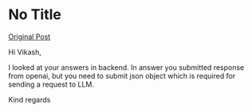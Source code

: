 # No Title

[Original Post](https://discourse.onlinedegree.iitm.ac.in/t/163247/21)

<p>Hi Vikash,</p>
<p>I looked at your answers in backend. In answer you submitted response from openai, but you need to submit json object which is required for sending a request to LLM.</p>
<p>Kind regards</p>